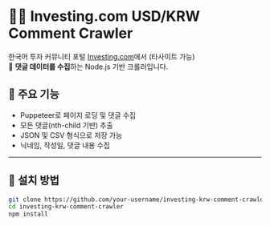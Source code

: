 # 🕵️‍♂️ Investing.com USD/KRW Comment Crawler

한국어 투자 커뮤니티 포털 [Investing.com](https://kr.investing.com)에서 (타사이트 가능)  
💬  **댓글 데이터를 수집**하는 Node.js 기반 크롤러입니다.

## 📌 주요 기능

- Puppeteer로 페이지 로딩 및 댓글 수집
- 모든 댓글(nth-child 기반) 추출
- JSON 및 CSV 형식으로 저장 가능
- 닉네임, 작성일, 댓글 내용 수집

---

## 🚀 설치 방법

```bash
git clone https://github.com/your-username/investing-krw-comment-crawler.git
cd investing-krw-comment-crawler
npm install
